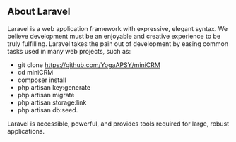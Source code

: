
## About Laravel

Laravel is a web application framework with expressive, elegant syntax. We believe development must be an enjoyable and creative experience to be truly fulfilling. Laravel takes the pain out of development by easing common tasks used in many web projects, such as:

- git clone https://github.com/YogaAPSY/miniCRM
- cd miniCRM
- composer install
- php artisan key:generate
- php artisan migrate
- php artisan storage:link
- php artisan db:seed.

Laravel is accessible, powerful, and provides tools required for large, robust applications.
